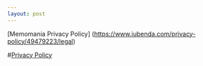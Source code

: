 ```yaml
---
layout: post
---
```


[Memomania Privacy Policy] (https://www.iubenda.com/privacy-policy/49479223/legal)


#<a href="https://www.iubenda.com/privacy-policy/49479223/legal" class="iubenda-white no-brand iubenda-embed iub-legal-only iub-body-embed" title="Privacy Policy ">Privacy Policy</a><script type="text/javascript">(function (w,d) {var loader = function () {var s = d.createElement("script"), tag = d.getElementsByTagName("script")[0]; s.src="https://cdn.iubenda.com/iubenda.js"; tag.parentNode.insertBefore(s,tag);}; if(w.addEventListener){w.addEventListener("load", loader, false);}else if(w.attachEvent){w.attachEvent("onload", loader);}else{w.onload = loader;}})(window, document);</script>
